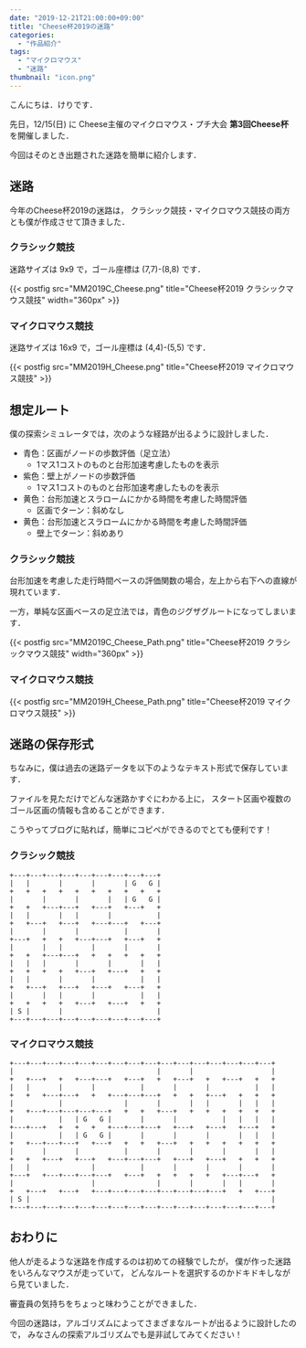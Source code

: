 ```yaml
---
date: "2019-12-21T21:00:00+09:00"
title: "Cheese杯2019の迷路"
categories:
  - "作品紹介"
tags:
  - "マイクロマウス"
  - "迷路"
thumbnail: "icon.png"
---
```


こんにちは．けりです．

先日，12/15(日) に
Cheese主催のマイクロマウス・プチ大会
**第3回Cheese杯** を開催しました．

今回はそのとき出題された迷路を簡単に紹介します．

<!--more-->

## 迷路

今年のCheese杯2019の迷路は，
クラシック競技・マイクロマウス競技の両方とも僕が作成させて頂きました．

### クラシック競技

迷路サイズは 9x9 で，ゴール座標は (7,7)-(8,8) です．

{{< postfig src="MM2019C_Cheese.png" title="Cheese杯2019 クラシックマウス競技" width="360px" >}}

### マイクロマウス競技

迷路サイズは 16x9 で，ゴール座標は (4,4)-(5,5) です．

{{< postfig src="MM2019H_Cheese.png" title="Cheese杯2019 マイクロマウス競技" >}}

## 想定ルート

僕の探索シミュレータでは，次のような経路が出るように設計しました．

- 青色：区画がノードの歩数評価（足立法）
  - 1マス1コストのものと台形加速考慮したものを表示
- 紫色：壁上がノードの歩数評価
  - 1マス1コストのものと台形加速考慮したものを表示
- 黄色：台形加速とスラロームにかかる時間を考慮した時間評価
  - 区画でターン：斜めなし
- 黄色：台形加速とスラロームにかかる時間を考慮した時間評価
  - 壁上でターン：斜めあり

### クラシック競技

台形加速を考慮した走行時間ベースの評価関数の場合，左上から右下への直線が現れています．

一方，単純な区画ベースの足立法では，青色のジグザグルートになってしまいます．

{{< postfig src="MM2019C_Cheese_Path.png" title="Cheese杯2019 クラシックマウス競技" width="360px" >}}

### マイクロマウス競技

{{< postfig src="MM2019H_Cheese_Path.png" title="Cheese杯2019 マイクロマウス競技" >}}

## 迷路の保存形式

ちなみに，僕は過去の迷路データを以下のようなテキスト形式で保存しています．

ファイルを見ただけでどんな迷路かすぐにわかる上に，
スタート区画や複数のゴール区画の情報も含めることができます．

こうやってブログに貼れば，簡単にコピペができるのでとても便利です！

### クラシック競技

```
+---+---+---+---+---+---+---+---+---+
|   |       |       |       | G   G |
+   +   +   +   +   +   +   +   +   +
|       |       |       |   | G   G |
+   +   +---+---+   +---+   +---+   +
|   |       |   |       |           |
+   +---+   +---+   +---+---+   +---+
|       |       |           |       |
+---+   +   +   +---+---+   +---+   +
|       |   |       |       |       |
+   +   +---+---+   +   +   +   +   +
|   |   |       |       |       |   |
+   +   +   +   +---+   +---+   +   +
|   |       |       |           |   |
+   +---+   +---+   +---+   +---+   +
|       |   |       |           |   |
+   +   +   +   +---+   +---+   +   +
| S |       |                       |
+---+---+---+---+---+---+---+---+---+
```

### マイクロマウス競技


```
+---+---+---+---+---+---+---+---+---+---+---+---+---+---+---+---+
|                                   |       |                   |
+   +---+   +   +---+---+   +---+   +   +---+   +   +---+   +   +
|   |       |       |           |       |       |           |   |
+   +   +---+---+   +   +---+---+---+   +   +   +---+   +   +   +
|           |               |       |       |   |       |   |   |
+   +---+---+---+---+---+   +   +   +---+   +   +   +   +   +   +
|           |   | G   G |       |       |           |   |   |   |
+---+---+   +   +   +   +---+---+---+   +---+   +---+   +---+   +
|           |   | G   G |       |       |       |       |   |   |
+   +---+---+---+   +---+   +   +   +---+   +   +   +   +   +   +
|       |       |           |       |       |       |       |   |
+   +   +---+   +---+   +---+---+---+   +---+   +---+   +   +   +
|   |               |           |       |       |       |       |
+---+   +---+---+---+---+   +---+   +   +   +   +   +---+---+   +
|                   |               |       |       |   |       |
+   +---+   +---+   +---+---+---+---+---+---+---+---+   +   +---+
| S |                                                           |
+---+---+---+---+---+---+---+---+---+---+---+---+---+---+---+---+
```

## おわりに

他人が走るような迷路を作成するのは初めての経験でしたが，
僕が作った迷路をいろんなマウスが走っていて，
どんなルートを選択するのかドキドキしながら見ていました．

審査員の気持ちをちょっと味わうことができました．

今回の迷路は，アルゴリズムによってさまざまなルートが出るように設計したので，
みなさんの探索アルゴリズムでも是非試してみてください！
